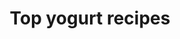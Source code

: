 ---
layout: default
title:  "Top yogurt recipes"
permalink: /top-yogurt-recipes
tags: [yogurt, recipes]
---
